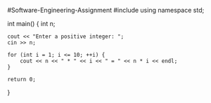 #Software-Engineering-Assignment
#include <iostream>
using namespace std;

int main()
{
    int n;

    cout << "Enter a positive integer: ";
    cin >> n;

    for (int i = 1; i <= 10; ++i) {
        cout << n << " * " << i << " = " << n * i << endl;
    }
    
    return 0;
}
